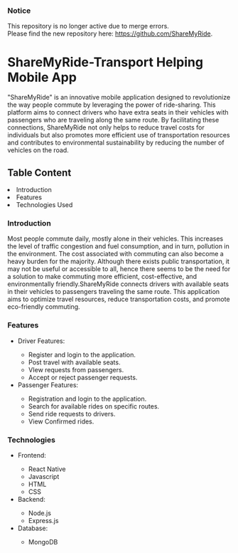 ### Notice
This repository is no longer active due to  merge errors.  
Please find the new repository here: https://github.com/ShareMyRide.  


# ShareMyRide-Transport Helping Mobile App
<p>"ShareMyRide" is an innovative mobile application designed to revolutionize the way people commute by leveraging the power of ride-sharing.
This platform aims to connect drivers who have extra seats in their vehicles with passengers who are traveling along the same route.
By facilitating these connections, ShareMyRide not only helps to reduce travel costs for individuals but also promotes 
more efficient use of transportation resources and contributes to environmental sustainability by reducing the number of vehicles on the road.</p>

<h2>Table Content</h2>
<li>Introduction</li>
<li>Features</li>
<li>Technologies Used</li>


<h3>Introduction</h3>
<p>Most people commute daily, mostly alone in their vehicles. This increases the level of traffic congestion and fuel consumption, 
and in turn, pollution in the environment. The cost associated with commuting can also become a heavy burden for the majority. Although there exists public transportation, it may not be useful or accessible to all, hence there seems to be the need for a solution 
to make commuting more efficient, cost-effective, and environmentally friendly.ShareMyRide connects drivers with available seats in their vehicles to passengers traveling the same route. This application aims to optimize travel resources, reduce transportation costs, and promote eco-friendly commuting.</p>

<h3>Features</h3>
<ul>
<li>Driver Features:</li>
  <ul>
  <li>Register and login to the application.</li>
  <li>Post travel with available seats.</li>
  <li>VIew requests from passengers.</li>
  <li>Accept or reject passenger requests.</li></ul>
<li>Passenger Features:</li>
  <ul>
    <li>Registration and login to the application.</li>
    <li>Search for available rides on specific routes.</li>
    <li>Send ride requests to drivers.</li>
    <li>View Confirmed rides.</li></ul>
</ul>
<h3>Technologies</h3>
<ul>
  <li>Frontend:</li>
<ul>
  <li>React Native</li>
  <li>Javascript</li>
  <li>HTML</li>
  <li>CSS</li>
</ul>
  <li>Backend:</li>
  <ul>
    <li>Node.js</li>
    <li>Express.js</li>
</ul>
<li>Database:</li>
<ul>
  <li>MongoDB</li>
</ul></ul>


